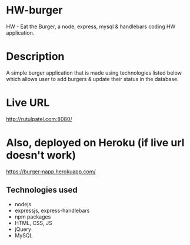 # HW-burger
HW - Eat the Burger, a node, express, mysql &amp; handlebars coding HW application.

# Description
A simple burger application that is made using technologies listed below which allows user to add burgers & update their status in the database.

# Live URL
http://rutulpatel.com:8080/

# Also, deployed on Heroku (if live url doesn't work)
https://burger-napp.herokuapp.com/

## Technologies used
 - nodejs
 - expressjs, express-handlebars
 - npm packages
 - HTML, CSS, JS
 - jQuery
 - MySQL